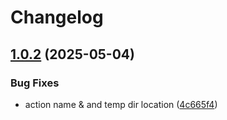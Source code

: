 # Changelog

## [1.0.2](https://github.com/blaahaj/lint-git-tree/compare/v1.0.1...v1.0.2) (2025-05-04)


### Bug Fixes

* action name & and temp dir location ([4c665f4](https://github.com/blaahaj/lint-git-tree/commit/4c665f453304b24d3b6c347ccf57cfa944dfc86f))
